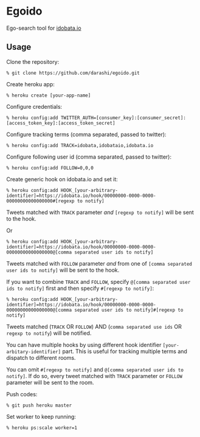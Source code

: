 # Egoido

Ego-search tool for [idobata.io](https://idobata.io)

## Usage

Clone the repository:

    % git clone https://github.com/darashi/egoido.git

Create heroku app:

    % heroku create [your-app-name]

Configure credentials:

    % heroku config:add TWITTER_AUTH=[consumer_key]:[consumer_secret]:[access_token_key]:[access_token_secret]

Configure tracking terms (comma separated, passed to twitter):

    % heroku config:add TRACK=idobata,idobataio,idobata.io

Configure following user id (comma separated, passed to twitter):

    % heroku config:add FOLLOW=0,0,0

Create generic hook on idobata.io and set it:

    % heroku config:add HOOK_[your-arbitrary-identifier]=https://idobata.io/hook/00000000-0000-0000-00000000000000000#[regexp to notify]

Tweets matched with `TRACK` parameter *and* `[regexp to notify]` will be sent to the hook.

Or

    % heroku config:add HOOK_[your-arbitrary-identifier]=https://idobata.io/hook/00000000-0000-0000-00000000000000000@[comma separated user ids to notify]

Tweets matched with `FOLLOW` parameter *and* from one of `[comma separated user ids to notify]` will be sent to the hook.

If you want to combine `TRACK` and `FOLLOW`, specify `@[comma separated user ids to notify]` first and then specify `#[regexp to notify]`:

    % heroku config:add HOOK_[your-arbitrary-identifier]=https://idobata.io/hook/00000000-0000-0000-00000000000000000@[comma separated user ids to notify]#[regexp to notify]

Tweets matched (`TRACK` OR `FOLLOW`) AND (`comma separated use ids` OR `regexp to notify`) will be notified.

You can have multiple hooks by using different hook identifier `[your-arbitary-identifier]` part. This is useful for tracking multiple terms and dispatch to different rooms.

You can omit `#[regexp to notify]` and `@[comma separated user ids to notify]`. If do so, every tweet matched with `TRACK` parameter or `FOLLOW` parameter will be sent to the room.


Push codes:

    % git push heroku master

Set worker to keep running:

    % heroku ps:scale worker=1
